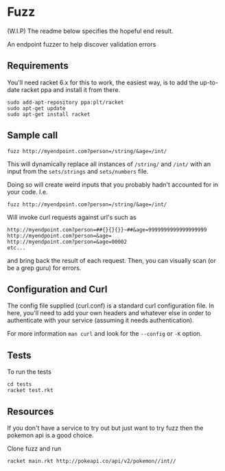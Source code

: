 # Fuzz

(W.I.P) The readme below specifies the hopeful end result.

An endpoint fuzzer to help discover validation errors

## Requirements

You'll need racket 6.x for this to work,
the easiest way, is to add the up-to-date racket ppa and install it from there.

```
sudo add-apt-repository ppa:plt/racket
sudo apt-get update
sudo apt-get install racket
```

## Sample call

`fuzz http://myendpoint.com?person=/string/&age=/int/`

This will dynamically replace all instances of `/string/` and `/int/` with an input from the `sets/strings` and `sets/numbers` file.

Doing so will create weird inputs that you probably hadn't accounted for in your code. I.e.

```
fuzz http://myendpoint.com?person=/string/&age=/int/
```

Will invoke curl requests against url's such as

```
http://myendpoint.com?person=##{}{}{}}~##&age=9999999999999999999
http://myendpoint.com?person=&age=
http://myendpoint.com?person=&age=00002
etc...
```

and bring back the result of each request.
Then, you can visually scan (or be a grep guru) for errors.

## Configuration and Curl

The config file supplied (curl.conf) is a standard curl configuration file.
In here, you'll need to add your own headers and whatever else in order to authenticate with your service (assuming it needs authentication).

For more information `man curl` and look for the `--config` or `-K` option.

## Tests

To run the tests
```
cd tests
racket test.rkt
```

## Resources

If you don't have a service to try out but just want to try fuzz then the pokemon api is a good choice.

Clone fuzz and run

`racket main.rkt http://pokeapi.co/api/v2/pokemon//int//`

